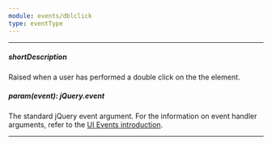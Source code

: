 ```yaml
---
module: events/dblclick
type: eventType
---
```

---
##### shortDescription
Raised when a user has performed a double click on the the element.

##### param(event): jQuery.event
The standard jQuery event argument. For the information on event handler arguments, refer to the <a href="/Documentation/ApiReference/UI_Widgets/UI_Events/">UI Events introduction</a>.

---
